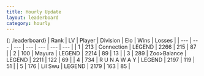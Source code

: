 ```yaml
---
title: Hourly Update
layout: leaderboard
category: hourly
---
```


{: .leaderboard}
| Rank | LV | Player | Division | Elo | Wins | Losses |
| --- | --- | --- | --- | --- | --- | --- |
| <span data-change="0">1</span> | 213 | <span title="ID: 539711">Connection</span> | LEGEND | <span data-change="-16">2266</span> | 215 | 87 |
| <span data-change="0">2</span> | 100 | <span title="ID: 381526">Mayura</span> | LEGEND | <span data-change="0">2214</span> | 89 | 13 |
| <span data-change="0">3</span> | 289 | <span title="ID: 382502">Zoo&gt;Balance</span> | LEGEND | <span data-change="0">2211</span> | 122 | 69 |
| <span data-change="0">4</span> | 734 | <span title="ID: 66144">R U N A W A Y</span> | LEGEND | <span data-change="0">2197</span> | 119 | 51 |
| <span data-change="0">5</span> | 176 | <span title="ID: 468342">Lil Swu</span> | LEGEND | <span data-change="0">2179</span> | 163 | 85 |